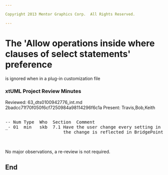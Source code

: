 ```yaml
---

Copyright 2013 Mentor Graphics Corp.  All Rights Reserved.

---
```


# The 'Allow operations inside where clauses of select statements' preference 
  is ignored when in a plug-in customization file
### xtUML Project Review Minutes

Reviewed: 63_dts0100942776_int.md  2badcc71f70f050f6cf7250984a98114296f6c1a 
Present:  Travis,Bob,Keith

<pre>

-- Num Type  Who  Section  Comment
_- 01  min   skb  7.1 Have the user change every setting in the ini and assure 
                      the change is reflected in BridgePoint when started


</pre>
   
No major observations, a re-review is not required.


End
---
